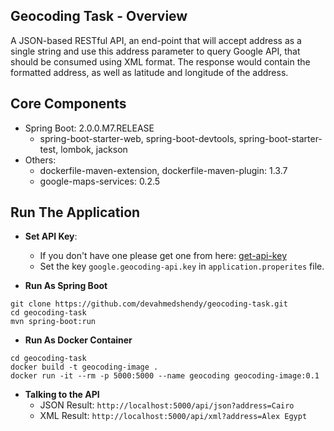 ## Geocoding Task - Overview
A JSON-based RESTful API, an end-point that will accept address as a single string and use this address parameter to query Google API, that should be consumed using XML format.
The response would contain the formatted address, as well as latitude and longitude of the address.

## Core Components
  * Spring Boot: 2.0.0.M7.RELEASE
    * spring-boot-starter-web, spring-boot-devtools, spring-boot-starter-test, lombok, jackson
  * Others:
    * dockerfile-maven-extension, dockerfile-maven-plugin: 1.3.7
    * google-maps-services: 0.2.5
    
    
## Run The Application
* **Set API Key**: 
  * If you don't have one please get one from here: [get-api-key](https://developers.google.com/maps/documentation/geocoding/get-api-key)
  * Set the key `google.geocoding-api.key` in `application.properites` file.

* **Run As Spring Boot**
```
git clone https://github.com/devahmedshendy/geocoding-task.git
cd geocoding-task
mvn spring-boot:run
```

* **Run As Docker Container**
```
cd geocoding-task
docker build -t geocoding-image .
docker run -it --rm -p 5000:5000 --name geocoding geocoding-image:0.1
```

* **Talking to the API**
  * JSON Result: `http://localhost:5000/api/json?address=Cairo`
  * XML Result: `http://localhost:5000/api/xml?address=Alex Egypt`
